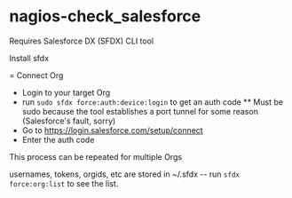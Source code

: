 # nagios-check_salesforce
Requires Salesforce DX (SFDX) CLI tool

Install sfdx

= Connect Org
* Login to your target Org
* run `sudo sfdx force:auth:device:login` to get an auth code
** Must be sudo because the tool establishes a port tunnel for some reason (Salesforce's fault, sorry)
* Go to https://login.salesforce.com/setup/connect
* Enter the auth code

This process can be repeated for multiple Orgs

usernames, tokens, orgids, etc are stored in ~/.sfdx -- run `sfdx force:org:list` to see the list.


